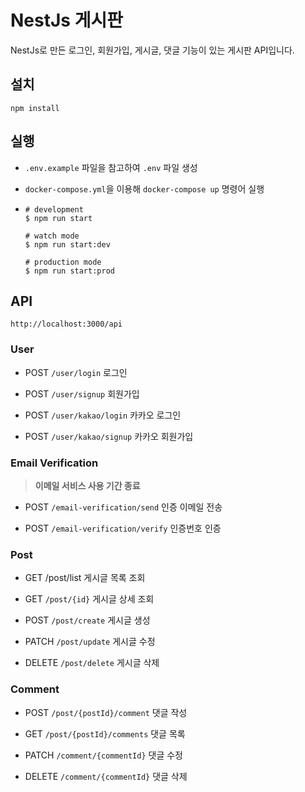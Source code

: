 # NestJs 게시판

NestJs로 만든 로그인, 회원가입, 게시글, 댓글 기능이 있는 게시판 API입니다.

## 설치

```
npm install
```

## 실행

- `.env.example` 파일을 참고하여 `.env` 파일 생성

- `docker-compose.yml`을 이용해 `docker-compose up` 명령어 실행

- ```
  # development
  $ npm run start

  # watch mode
  $ npm run start:dev

  # production mode
  $ npm run start:prod
  ```

## API

`http://localhost:3000/api`

### User

- POST `/user/login` 로그인

- POST `/user/signup` 회원가입

- POST `/user/kakao/login` 카카오 로그인

- POST `/user/kakao/signup` 카카오 회원가입

### Email Verification

> **이메일 서비스 사용 기간 종료**

- POST `/email-verification/send` 인증 이메일 전송

- POST `/email-verification/verify` 인증번호 인증

### Post

- GET /post/list 게시글 목록 조회

- GET `/post/{id}` 게시글 상세 조회

- POST `/post/create` 게시글 생성

- PATCH `/post/update` 게시글 수정

- DELETE `/post/delete` 게시글 삭제

### Comment

- POST `/post/{postId}/comment` 댓글 작성

- GET `/post/{postId}/comments` 댓글 목록

- PATCH `/comment/{commentId}` 댓글 수정

- DELETE `/comment/{commentId}` 댓글 삭제

